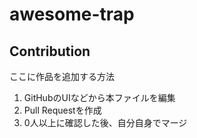 # awesome-trap

## Contribution

ここに作品を追加する方法

1. GitHubのUIなどから本ファイルを編集
2. Pull Requestを作成
3. 0人以上に確認した後、自分自身でマージ
